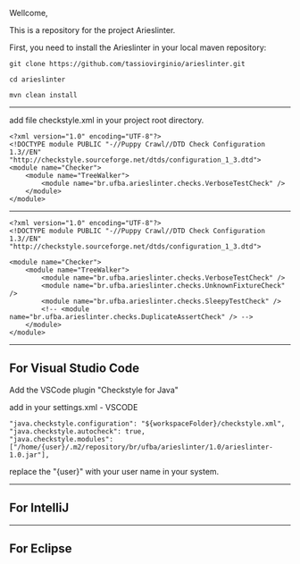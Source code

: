Wellcome,

This is a repository for the project Arieslinter.

First, you need to install the Arieslinter in your local maven repository:
```
git clone https://github.com/tassiovirginio/arieslinter.git

cd arieslinter

mvn clean install
```
---

add file checkstyle.xml in your project root directory.

```
<?xml version="1.0" encoding="UTF-8"?>
<!DOCTYPE module PUBLIC "-//Puppy Crawl//DTD Check Configuration 1.3//EN" "http://checkstyle.sourceforge.net/dtds/configuration_1_3.dtd">
<module name="Checker">
    <module name="TreeWalker">
        <module name="br.ufba.arieslinter.checks.VerboseTestCheck" />
    </module>
</module>
```

---

```
<?xml version="1.0" encoding="UTF-8"?>
<!DOCTYPE module PUBLIC "-//Puppy Crawl//DTD Check Configuration 1.3//EN" "http://checkstyle.sourceforge.net/dtds/configuration_1_3.dtd">

<module name="Checker">
    <module name="TreeWalker">
        <module name="br.ufba.arieslinter.checks.VerboseTestCheck" />
        <module name="br.ufba.arieslinter.checks.UnknownFixtureCheck" />
        <module name="br.ufba.arieslinter.checks.SleepyTestCheck" />
        <!-- <module name="br.ufba.arieslinter.checks.DuplicateAssertCheck" /> -->
    </module>
</module>
```


---

## For Visual Studio Code

Add the VSCode plugin "Checkstyle for Java"

add in your settings.xml - VSCODE

```
"java.checkstyle.configuration": "${workspaceFolder}/checkstyle.xml",
"java.checkstyle.autocheck": true,
"java.checkstyle.modules": ["/home/{user}/.m2/repository/br/ufba/arieslinter/1.0/arieslinter-1.0.jar"],
```

replace the "{user}" with your user name in your system.

---
## For IntelliJ



---
## For Eclipse



